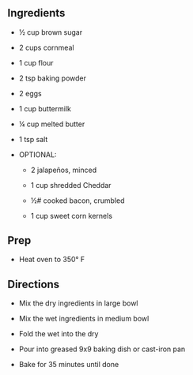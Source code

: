 # 

## Ingredients

- ½ cup brown sugar

- 2 cups cornmeal

- 1 cup flour

- 2 tsp baking powder

- 2 eggs

- 1 cup buttermilk

- ¼ cup melted butter

- 1 tsp salt

- OPTIONAL:

  - 2 jalapeños, minced

  - 1 cup shredded Cheddar

  - ½# cooked bacon, crumbled

  - 1 cup sweet corn kernels

## Prep

- Heat oven to 350° F

## Directions

- Mix the dry ingredients in large bowl

- Mix the wet ingredients in medium bowl

- Fold the wet into the dry

- Pour into greased 9x9 baking dish or cast-iron pan

- Bake for 35 minutes until done
